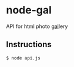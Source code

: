 # node-gal
API for html photo [gal](https://github.com/zvakanaka/gal)lery

## Instructions
`$ node api.js`
